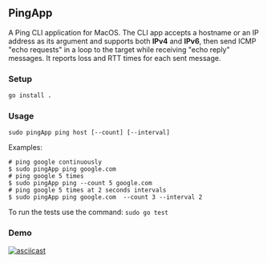 ## PingApp

A Ping CLI application for MacOS. The CLI app accepts a hostname or an IP address as its argument and supports both <b>IPv4</b> and <b> IPv6</b>, then send ICMP "echo requests" in a loop to the target while receiving "echo reply" messages. It reports loss and RTT times for each sent message.

### Setup

```bash
go install .

```
### Usage

```
sudo pingApp ping host [--count] [--interval] 
```
Examples:

```
# ping google continuously
$ sudo pingApp ping google.com
# ping google 5 times
$ sudo pingApp ping --count 5 google.com
# ping google 5 times at 2 seconds intervals
$ sudo pingApp ping google.com  --count 3 --interval 2
```



To run the tests use the command:
`sudo go test `

### Demo
[![asciicast](https://asciinema.org/a/6VT6StWYtUisZ7KbrLr7QMI1i.svg)](https://asciinema.org/a/6VT6StWYtUisZ7KbrLr7QMI1i)

